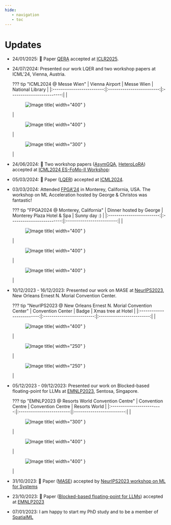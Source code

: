 ```yaml
---
hide:
   - navigation
   - toc
---
```


# Updates

- 24/01/2025: 🥳 Paper [QERA](https://arxiv.org/abs/2410.06040) accepted at [ICLR2025](https://iclr.cc/Conferences/2025).

- 24/07/2024: Presented our work LQER and two workshop papers at ICML'24, Vienna, Austria.

    ??? tip "ICML2024 @ Messe Wien"
        | Vienna Airport | Messe Wien | National Library |
        |:-------------------------:|:-------------------------:|:-------------------------:|
        |<figure markdown>![Image title](../assets/photos/icml2024/icml24-1.jpg){ width="400" }<figcaption></figcaption></figure>| <figure markdown>![Image title](../assets/photos/icml2024/icml24-2.jpg){ width="400" }<figcaption></figcaption></figure> | <figure markdown>![Image title](../assets/photos/icml2024/icml24-3.jpg){ width="300" }<figcaption></figcaption></figure> |

- 24/06/2024: 🥳 Two workshop papers ([AsymGQA](https://arxiv.org/abs/2406.14963), [HeteroLoRA](https://arxiv.org/abs/2406.14963)) accepted at [ICML2024 ES-FoMo-II Workshop](https://es-fomo.com/):

- 05/03/2024: 🥳 Paper ([LQER](https://arxiv.org/abs/2402.02446)) accepted at [ICML2024](https://icml.cc/Conferences/2024).

- 03/03/2024: Attended [FPGA'24](https://www.isfpga.org/) in Monterey, California, USA. The workshop on ML Acceleration hosted by George & Christos was fantastic!

    ??? tip "FPGA2024 @ Monterey, California"
        | Dinner hosted by George | Monterey Plaza Hotel & Spa | Sunny day :) |
        |:-------------------------:|:-------------------------:|:-------------------------:|
        |<figure markdown>![Image title](../assets/photos/fpga2024/fpga-1.jpg){ width="400" }<figcaption></figcaption></figure>| <figure markdown>![Image title](../assets/photos/fpga2024/fpga-2.jpg){ width="400" }<figcaption></figcaption></figure> | <figure markdown>![Image title](../assets/photos/fpga2024/fpga-3.jpg){ width="400" }<figcaption></figcaption></figure> |


- 10/12/2023 - 16/12/2023: Presented our work on MASE at [NeurIPS2023](https://neurips.cc/Conferences/2023/Dates), New Orleans Ernest N. Morial Convention Center.

    ??? tip "NeurIPS2023 @ New Orleans Ernest N. Morial Convention Center"
        | Convention Center | Badge | Xmas tree at Hotel |
        |:-------------------------:|:-------------------------:|:-------------------------:|
        |<figure markdown>![Image title](../assets/photos/neurips2023/p2.jpg){ width="400" }<figcaption></figcaption></figure>| <figure markdown>![Image title](../assets/photos/neurips2023/p1.jpg){ width="250" }<figcaption></figcaption></figure> | <figure markdown>![Image title](../assets/photos/neurips2023/p3.jpg){ width="250" }<figcaption></figcaption></figure> |

- 05/12/2023 - 09/12/2023: Presented our work on Blocked-based floating-point for LLMs at [EMNLP2023](https://2023.emnlp.org/program/accepted_main_conference/), Sentosa, Singapore.

    ??? tip "EMNLP2023 @ Resorts World Convention Centre"
        | Convention Centre | Convention Centre | Resorts World |
        |:-------------------------:|:-------------------------:|:-------------------------:|
        |<figure markdown>![Image title](../assets/photos/emnlp2023/p1.jpg){ width="300" }<figcaption></figcaption></figure>| <figure markdown>![Image title](../assets/photos/emnlp2023/p2.jpg){ width="400" }<figcaption></figcaption></figure> |<figure markdown>![Image title](../assets/photos/emnlp2023/p3.jpg){ width="400" }<figcaption></figcaption></figure>|

- 31/10/2023: 🥳 Paper ([MASE](https://arxiv.org/abs/2307.15517)) accepted by [NeurIPS2023 workshop on ML for Systems](<http://mlforsystems.org/>)

- 23/10/2023: 🥳 Paper ([Blocked-based floating-point for LLMs](https://arxiv.org/pdf/2310.05079.pdf)) accepted at [EMNLP2023](https://2023.emnlp.org/)

- 07/01/2023: I am happy to start my PhD study and to be a member of [SpatialML](https://spatialml.net/)
